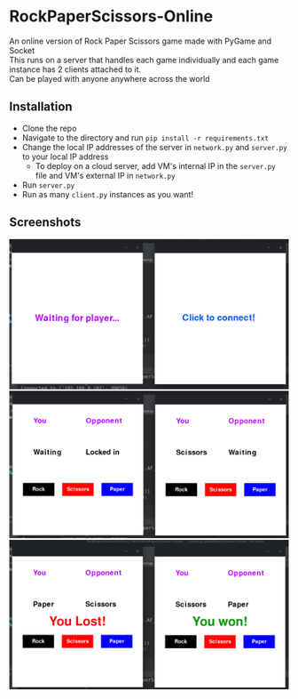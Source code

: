 # RockPaperScissors-Online
An online version of Rock Paper Scissors game made with PyGame and Socket <br />
This runs on a server that handles each game individually and each game instance has 2 clients attached to it. <br />
Can be played with anyone anywhere across the world <br />

## Installation
* Clone the repo
* Navigate to the directory and run `pip install -r requirements.txt`
* Change the local IP addresses of the server in `network.py` and `server.py` to your local IP address
	* To deploy on a cloud server, add VM's internal IP in the `server.py` file and VM's external IP in `network.py`
* Run `server.py`
* Run as many `client.py` instances as you want!

## Screenshots
![Alt](/Screenshots/waiting.png "Waiting Screen")
![Alt](/Screenshots/playing.png "Game Screen")
![Alt](/Screenshots/complete.png "Win Screen")
